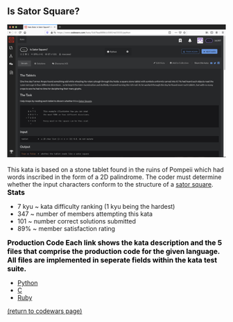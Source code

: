 

## Is Sator Square?
<img src="images/is_sator_square_screen_shot.png?raw=true"/>
<br>
<br>
This kata is based on a stone tablet found in the ruins of Pompeii which had words inscribed in the form of a 2D palindrome. The coder must determine whether the input characters conform to the structure of a <a href="https://en.wikipedia.org/wiki/Sator_Square">sator square</a>.


<!--<body style="text-align:center;">-->
<body>

<!--<h2>Production Coda</h2>-->
<!--<p>Move the mouse over the text below:</p>-->

<!---### Stats-->

<div style="color: black; font-weight: bold; font: times; font-size: 16px;">Stats
</div>

<div>
  <ul>
    <li> 7 kyu ~ kata difficulty ranking (1 kyu being the hardest)</li>
    <li> 347 ~ number of members attempting this kata</li>
    <li> 101 ~ number correct solutions submitted</li>
    <li> 89% ~ member satisfaction rating</li>
  </ul>
</div>

<div class="tooltip" style="color: black; font-weight: bold; font: times; font-size: 16px;">Production Code
  <span class="tooltiptext">Each link shows the kata description and the 5 files that comprise the production code for the given language. All files are implemented in seperate fields within the kata test suite.</span>
</div>

<ul>
  <li> <a href="https://github.com/rowcased/Codewars/blob/master/1%20is_sator_square/is_sator_square_code_python/is_sator_square_Python_0_complete.py">Python</a></li>
  <li> <a href="https://github.com/rowcased/Codewars/blob/master/1%20is_sator_square/is_sator_square_code_c/is_sator_square_C_0_complete.py">C</a></li>
  <li> <a href="https://github.com/rowcased/Codewars/blob/master/1%20is_sator_square/is_sator_square_code_python/is_sator_square_Python_0_complete.py">Ruby</a></li>
</ul>
</body>
<a href="https://rowcased.github.io/codewars.html#creator">(return to codewars page)</a>
